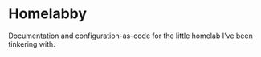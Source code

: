 # Homelabby
Documentation and configuration-as-code for the little homelab I've been tinkering with.
